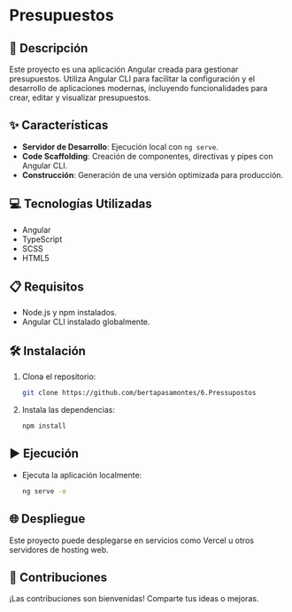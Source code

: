 # Presupuestos

## 📄 Descripción
Este proyecto es una aplicación Angular creada para gestionar presupuestos. Utiliza Angular CLI para facilitar la configuración y el desarrollo de aplicaciones modernas, incluyendo funcionalidades para crear, editar y visualizar presupuestos.

## ✨ Características
- **Servidor de Desarrollo**: Ejecución local con `ng serve`.
- **Code Scaffolding**: Creación de componentes, directivas y pipes con Angular CLI.
- **Construcción**: Generación de una versión optimizada para producción.

## 💻 Tecnologías Utilizadas
- Angular
- TypeScript
- SCSS
- HTML5

## 📋 Requisitos
- Node.js y npm instalados.
- Angular CLI instalado globalmente.

## 🛠️ Instalación
1. Clona el repositorio:
   ```bash
   git clone https://github.com/bertapasamontes/6.Pressupostos
   ```
2. Instala las dependencias:
   ```bash
   npm install
   ```

## ▶️ Ejecución
- Ejecuta la aplicación localmente:
   ```bash
   ng serve -o
   ```

## 🌐 Despliegue
Este proyecto puede desplegarse en servicios como Vercel u otros servidores de hosting web.

## 🤝 Contribuciones
¡Las contribuciones son bienvenidas! Comparte tus ideas o mejoras.
